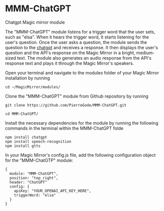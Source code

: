 # MMM-ChatGPT
Chatgpt Magic mirror module
 
The "MMM-ChatGPT" module listens for a trigger word that the user sets, such as "elsa". When it hears the trigger word, it starts listening for the user's question. Once the user asks a question, the module sends the question to the [chatgpt](https://www.npmjs.com/package/chatgpt#cli) and receives a response. It then displays the user's question and the API's response on the Magic Mirror in a bright, medium-sized text. The module also generates an audio response from the API's response text and plays it through the Magic Mirror's speakers.


Open your terminal and navigate to the modules folder of your Magic Mirror installation by running 

```
cd ~/MagicMirror/modules/
```

Clone the "MMM-ChatGPT" module from Github repository by running
```
git clone https://github.com/PierreGode/MMM-ChatGPT.git
```
```
cd MMM-ChatGPT/
```
Install the necessary dependencies for the module by running the following commands in the terminal within the MMM-ChatGPT folde

```
npm install chatgpt
npm install speech-recognition
npm install gtts

```
In your Magic Mirror's config.js file, add the following configuration object for the "MMM-ChatGTP" module:

```
{
  module: "MMM-ChatGPT",
  position: "top_right",
  header: "ChatGPT"
  config: {
    apiKey: "YOUR_OPENAI_API_KEY_HERE",
    triggerWord: "elsa"
  }
}
```
